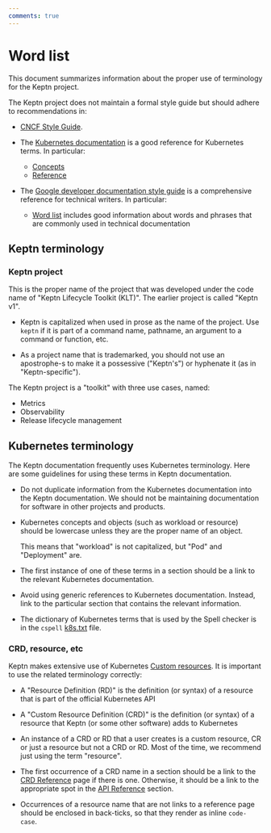 ```yaml
---
comments: true
---
```


# Word list

This document summarizes information
about the proper use of terminology for the Keptn project.

The Keptn project does not maintain a formal style guide
but should adhere to recommendations in:

* [CNCF Style Guide](https://github.com/cncf/foundation/blob/main/style-guide.md).

* The [Kubernetes documentation](https://kubernetes.io/docs/home/)
  is a good reference for Kubernetes terms.
  In particular:

    * [Concepts](https://kubernetes.io/docs/concepts/)
    * [Reference](https://kubernetes.io/docs/reference/)

* The [Google developer documentation style guide](https://developers.google.com/style)
  is a comprehensive reference for technical writers.
  In particular:

    * [Word list](https://developers.google.com/style/word-list)
      includes good information about words and phrases
      that are commonly used in technical documentation

## Keptn terminology

### Keptn project

This is the proper name of the project that was developed
under the code name of "Keptn Lifecycle Toolkit (KLT)".
The earlier project is called "Keptn v1".

* Keptn is capitalized when used in prose as the name of the project.
  Use `keptn` if it is part of a command name, pathname,
  an argument to a command or function, etc.

* As a project name that is trademarked,
  you should not use an apostrophe-s to make it a possessive ("Keptn's")
  or hyphenate it (as in "Keptn-specific").

The Keptn project is a "toolkit" with three use cases, named:

* Metrics
* Observability
* Release lifecycle management

## Kubernetes terminology

The Keptn documentation frequently uses Kubernetes terminology.
Here are some guidelines for using these terms in Keptn documentation.

* Do not duplicate information from the Kubernetes documentation
  into the Keptn documentation.
  We should not be maintaining documentation
  for software in other projects and products.

* Kubernetes concepts and objects (such as workload or resource)
  should be lowercase unless they are the proper name of an object.

    This means that "workload" is not capitalized, but "Pod" and "Deployment" are.

* The first instance of one of these terms in a section
  should be a link to the relevant Kubernetes documentation.

* Avoid using generic references to Kubernetes documentation.
  Instead, link to the particular section
  that contains the relevant information.

* The dictionary of Kubernetes terms that is used by the
  Spell checker
  is in the `cspell`
  [k8s.txt](https://github.com/check-spelling/cspell-dicts/blob/main/dictionaries/k8s/dict/k8s.txt)
  file.

### CRD, resource, etc

Keptn makes extensive use of Kubernetes
[Custom resources](https://kubernetes.io/docs/concepts/extend-kubernetes/api-extension/custom-resources/).
It is important to use the related terminology correctly:

* A "Resource Definition (RD)" is the definition (or syntax)
  of a resource that is part of the official Kubernetes API

* A "Custom Resource Definition (CRD)" is the definition
  (or syntax) of a resource that Keptn (or some other software)
  adds to Kubernetes

* An instance of a CRD or RD that a user creates is a custom resource, CR
  or just a resource but not a CRD or RD.
  Most of the time, we recommend just using the term "resource".

* The first occurrence of a CRD name in a section should be a link to the
  [CRD Reference](../../reference/crd-reference/index.md) page if there is one.
  Otherwise, it should be a link to the appropriate spot in the
  [API Reference](../../reference/api-reference/index.md) section.

* Occurrences of a resource name that are not links to a reference page
  should be enclosed in back-ticks, so that they render as inline `code-case`.
